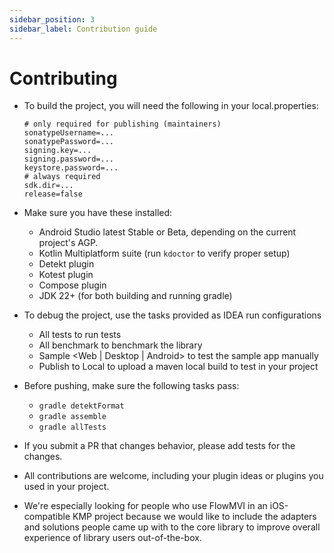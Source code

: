```yaml
---
sidebar_position: 3
sidebar_label: Contribution guide
---
```


# Contributing

* To build the project, you will need the following in your local.properties:
    ```properties
    # only required for publishing (maintainers)
    sonatypeUsername=...
    sonatypePassword=...
    signing.key=...
    signing.password=...
    keystore.password=...
    # always required
    sdk.dir=...
    release=false
    ```
  
* Make sure you have these installed:
    * Android Studio latest Stable or Beta, depending on the current project's AGP.
    * Kotlin Multiplatform suite (run `kdoctor` to verify proper setup)
    * Detekt plugin
    * Kotest plugin
    * Compose plugin
    * JDK 22+ (for both building and running gradle)
* To debug the project, use the tasks provided as IDEA run configurations
    * All tests to run tests
    * All benchmark to benchmark the library
    * Sample \<Web | Desktop | Android\> to test the sample app manually
    * Publish to Local to upload a maven local build to test in your project
* Before pushing, make sure the following tasks pass:
    * `gradle detektFormat`
    * `gradle assemble`
    * `gradle allTests`
* If you submit a PR that changes behavior, please add tests for the changes.
* All contributions are welcome, including your plugin ideas or plugins you used in your project.
* We're especially looking for people who use FlowMVI in an iOS-compatible KMP project because we would like to include
  the adapters and solutions people came up with
  to the core library to improve overall experience of library users out-of-the-box.

